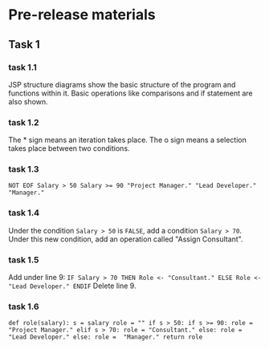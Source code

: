 # Pre-release materials
## Task 1
### task 1.1
JSP structure diagrams show the basic structure of the program and functions within it. Basic operations like comparisons and if statement are also shown.

### task 1.2
The * sign means an iteration takes place.
The o sign means a selection takes place between two conditions.

### task 1.3
`NOT EOF
Salary > 50
Salary >= 90
"Project Manager."
"Lead Developer."
"Manager."
`

### task 1.4
Under the condition `Salary > 50` is `FALSE`, add a condition `Salary > 70`. Under this new condition, add an operation called "Assign Consultant".

### task 1.5
Add under line 9:
`IF Salary > 70
	THEN Role <- "Consultant."
	ELSE Role <- "Lead Developer."
ENDIF`
Delete line 9.

### task 1.6
`def role(salary):
	s = salary
	role = ""
	if s > 50:
		if s >= 90:
			role = "Project Manager."
		elif s > 70:
			role = "Consultant."
		else:
			role = "Lead Developer."
	else:
		role =  "Manager."
	return role`
